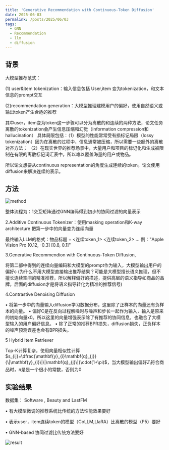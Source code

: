 ```yaml
---
title: 'Generative Recommendation with Continuous-Token Diffusion'
date: 2025-06-03
permalink: /posts/2025/06/03
tags:
  - GNN
  - Recommendation
  - llm
  - diffusion
---
```

## 背景
大模型推荐范式：

(1)  user&item tokenization：输入信息包括 User,item 变为tokenization，和文本信息的prompt交互

(2)recommendation generation：大模型推理建模用户的偏好，使用自然语义或输出token产生合适的推荐

其中user，item变为token这一步骤可以分为离散的和连续的两种方法，论文任务离散的tokenization会产生信息压缩和幻觉（information compression和hallucination）
具体局限包括：（1）模型的性能常常受有损标记局限（lossy tokenization）因为在离散的过程中，信息通常被压缩，所以需要一些额外的离散对齐方法；
（2）在现实世界的推荐场景中，大量用户和项目的标记化和生成被限制在有限的离散标记词汇表中，所以难以覆盖海量的用户或物品。


所以论文想要从continuous representation的角度生成连续的token。论文使用diffusion来解决连续的表示。

## 方法
<!-- ![method](https://github.com/huangfan0/huangfan0.github.io/raw/master/images/1-1.png "method")
![method](https://github.com/huangfan0/huangfan0.github.io/raw/master/images/1-1.png) -->

![method](https://huangfan0.github.io/images/1-1.png)

<!-- ![method](https://raw.githubusercontent.com/huangfan0/huangfan0.github.io/master/images/1-1.png) -->


整体流程为：1交互矩阵通过GNN编码得到初步的协同过滤的向量表示

2.Additive Continuous Tokenizer：使用masking operation和K-way  architecture 把第一步中的向量变为连续向量

最终输入LLM的格式：物品标题 + <连续token_1> <连续token_2> ...
 例："Apple Vision Pro [0.12, -0.3] [0.8, 0.1]"


3.Generative Recommendion with Continuous-Token Diffusion,

将第二部中得到的连续向量编码和大模型的prompt作为输入，大模型输出用户的偏好c
(为什么不用大模型直接输出推荐结果？可能是大模型擅长语义推理，但不擅长连续空间的精准推荐，所以解释偏好的描述，提供高层的语义指导如商品的品牌，后面的diffusion才是将语义指导转化为精准的推荐信号)

4.Contrastive Denoising Diffusion

  • 将第一步中的向量输入diffusion学习数据分布，这里除了正样本的向量还有负样本的向量。
  • 偏好C是在反向过程解噪时与噪声和步长一起作为输入，输入是原来的初始向量x0。所以这里的向量增强表示除了有推荐的协同信息，也融合了大模型输入的用户偏好信息。
  • 除了正常的推荐BPR损失，diffusion损失，正负样本的噪声预测误差也会有BPR损失。

5 Hybrid Item Retriever

Top-K计算复杂，使用向量相似性计算
$s_{ij}=\dfrac{\mathbf{y}_{i}\mathbf{q}_{j}}{\|\mathbf{y}_{i}\|\|\mathbf{q}_{j}\|}\cdot(1+\pi)$，当大模型输出偏好$Z_i$符合商品时，$\pi$是是一个很小的常数，否则为0


## 实验结果
数据集： Software , Beauty and LastFM

  • 有大模型微调的推荐系统比传统的方法性能效果要好

  • 表示user，item连续token的模型（CoLLM,LlaRA）比离散的模型（P5）要好

  • GNN-based 协同过滤比传统方法要好 

![result](https://huangfan0.github.io/images/1-2.png)










<!-- ---
title: 'Blog Post number 4'
date: 2015-08-14
permalink: /posts/2012/08/blog-post-4/

permalink: /posts/2012/08/blog-post-4/

tags:
  - cool posts
  - category1
  - category2
---

This is a sample blog post. Lorem ipsum I can't remember the rest of lorem ipsum and don't have an internet connection right now. Testing testing testing this blog post. Blog posts are cool.

Headings are cool
======

You can have many headings
======

Aren't headings cool?
------ -->